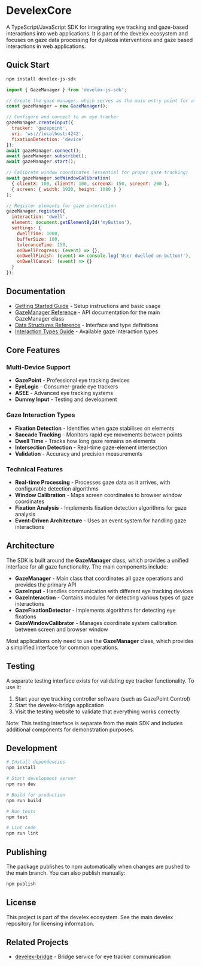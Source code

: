 # DevelexCore

A TypeScript/JavaScript SDK for integrating eye tracking and gaze-based interactions into web applications. It is part of the develex ecosystem and focuses on gaze data processing for dyslexia interventions and gaze based interactions in web applications.

## Quick Start

```bash
npm install develex-js-sdk
```

```javascript
import { GazeManager } from 'develex-js-sdk';

// Create the gaze manager, which serves as the main entry point for all gaze functionality
const gazeManager = new GazeManager();

// Configure and connect to an eye tracker
gazeManager.createInput({
  tracker: 'gazepoint',
  uri: 'ws://localhost:4242',
  fixationDetection: 'device'
});
await gazeManager.connect();
await gazeManager.subscribe();
await gazeManager.start();

// Calibrate window coordinates (essential for proper gaze tracking)
await gazeManager.setWindowCalibration(
  { clientX: 100, clientY: 100, screenX: 150, screenY: 200 },
  { screen: { width: 1920, height: 1080 } }
);

// Register elements for gaze interaction
gazeManager.register({
  interaction: 'dwell',
  element: document.getElementById('myButton'),
  settings: {
    dwellTime: 1000,
    bufferSize: 100,
    toleranceTime: 150,
    onDwellProgress: (event) => {},
    onDwellFinish: (event) => console.log('User dwelled on button!'),
    onDwellCancel: (event) => {}
  }
});
```

## Documentation

- [Getting Started Guide](./docs/getting-started.md) - Setup instructions and basic usage
- [GazeManager Reference](./docs/gaze-manager-reference.md) - API documentation for the main GazeManager class
- [Data Structures Reference](./docs/data-structures-reference.md) - Interface and type definitions
- [Interaction Types Guide](./docs/interaction-types-guide.md) - Available gaze interaction types

## Core Features

### Multi-Device Support
- **GazePoint** - Professional eye tracking devices
- **EyeLogic** - Consumer-grade eye trackers
- **ASEE** - Advanced eye tracking systems
- **Dummy Input** - Testing and development

### Gaze Interaction Types
- **Fixation Detection** - Identifies when gaze stabilises on elements
- **Saccade Tracking** - Monitors rapid eye movements between points
- **Dwell Time** - Tracks how long gaze remains on elements
- **Intersection Detection** - Real-time gaze-element intersection
- **Validation** - Accuracy and precision measurements

### Technical Features
- **Real-time Processing** - Processes gaze data as it arrives, with configurable detection algorithms
- **Window Calibration** - Maps screen coordinates to browser window coordinates
- **Fixation Analysis** - Implements fixation detection algorithms for gaze analysis
- **Event-Driven Architecture** - Uses an event system for handling gaze interactions

## Architecture

The SDK is built around the **GazeManager** class, which provides a unified interface for all gaze functionality. The main components include:

- **GazeManager** - Main class that coordinates all gaze operations and provides the primary API
- **GazeInput** - Handles communication with different eye tracking devices
- **GazeInteraction** - Contains modules for detecting various types of gaze interactions
- **GazeFixationDetector** - Implements algorithms for detecting eye fixations
- **GazeWindowCalibrator** - Manages coordinate system calibration between screen and browser window

Most applications only need to use the **GazeManager** class, which provides a simplified interface for common operations.

## Testing

A separate testing interface exists for validating eye tracker functionality. To use it:

1. Start your eye tracking controller software (such as GazePoint Control)
2. Start the develex-bridge application
3. Visit the testing website to validate that everything works correctly

Note: This testing interface is separate from the main SDK and includes additional components for demonstration purposes.

## Development

```bash
# Install dependencies
npm install

# Start development server
npm run dev

# Build for production
npm run build

# Run tests
npm test

# Lint code
npm run lint
```

## Publishing

The package publishes to npm automatically when changes are pushed to the main branch. You can also publish manually:

```bash
npm publish
```

## License

This project is part of the develex ecosystem. See the main develex repository for licensing information.

## Related Projects

- [develex-bridge](https://github.com/develex/develex-bridge) - Bridge service for eye tracker communication

